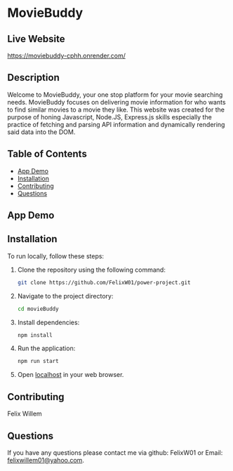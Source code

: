 # MovieBuddy

## Live Website 
https://moviebuddy-cphh.onrender.com/

## Description
Welcome to  MovieBuddy, your one stop platform for your movie searching needs. MovieBuddy focuses on delivering movie information for who wants to find similar movies to a movie they like.
This website was created for the purpose of honing Javascript, Node.JS, Express.js skills especially the practice of fetching and parsing API information and dynamically rendering said data into the DOM.

## Table of Contents
- [App Demo](#app-demo)
- [Installation](#installation)
- [Contributing](#contributing)
- [Questions](#questions)

## App Demo




## Installation
To run locally, follow these steps:

1. Clone the repository using the following command:
    ```bash
    git clone https://github.com/FelixW01/power-project.git
    ```

2. Navigate to the project directory:
    ```bash
    cd movieBuddy
    ```
    
3. Install dependencies:
    ```bash
    npm install
    ```

4. Run the application:
    ```bash
    npm run start
    ```

5. Open [localhost](http://127.0.0.1:5173/) in your web browser.


## Contributing
Felix Willem
## Questions
If you have any questions please contact me via github: FelixW01 or Email: felixwillem01@yahoo.com.
